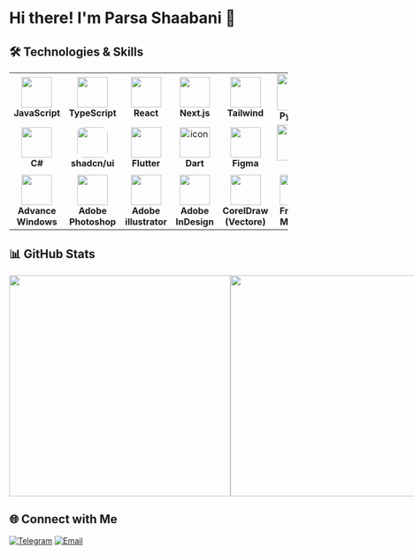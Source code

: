 # Hi there! I'm Parsa Shaabani 👋

## 🛠️ Technologies & Skills
<div align="start">

<table>
<tr>
<td align="center" width="90">
<img src="https://techstack-generator.vercel.app/js-icon.svg" width="55" height="55" />
<br><b>JavaScript</b>
</td>
<td align="center" width="90">
<img src="https://techstack-generator.vercel.app/ts-icon.svg" width="55" height="55" />
<br><b>TypeScript</b>
</td>
<td align="center" width="90">
<img src="https://techstack-generator.vercel.app/react-icon.svg" width="55" height="55" />
<br><b>React</b>
</td>
<td align="center" width="90">
<img src="https://skillicons.dev/icons?i=nextjs&theme=dark" width="55" height="55" />
<br><b>Next.js</b>
</td>
<td align="center" width="90">
<img src="https://skillicons.dev/icons?i=tailwind" width="55" height="55" />
<br><b>Tailwind</b>
</td>
        <td align="center" width="96">
            <img src="https://techstack-generator.vercel.app/python-icon.svg" width="65" height="65" />
            <br><b>Python</b>
        </td>
</tr>
<tr>
<td align="center" width="90">
<img src="https://techstack-generator.vercel.app/csharp-icon.svg" width="55" height="55" />
<br><b>C#</b>
</td>
<td align="center" width="90">
<img src="https://avatars.githubusercontent.com/u/139895814?s=200&v=4" width="55" height="55" style="border-radius: 10px;" />
<br><b>shadcn/ui</b>
</td>
<td align="center" width="90">
<img src="https://docs.flutter.dev/assets/images/flutter-logo-sharing.png" width="55" height="55" />
<br><b>Flutter</b>
</td>
<td align="center" width="90">
<img src="https://d2r9phh2n9g4lt.cloudfront.net/website/product-images/Dart.png" alt="icon" width="55" height="55"" width="55" height="55" />
<br><b>Dart</b>
</td>
<td align="center" width="90">
<img src="https://skillicons.dev/icons?i=figma" width="55" height="55" />
<br><b>Figma</b>
</td>
        <td align="center" width="96">
            <img src="https://upload.wikimedia.org/wikipedia/commons/thumb/3/3f/Git_icon.svg/2048px-Git_icon.svg.png"
                width="65" height="65" />
            <br><b>Git</b>
        </td>
</tr>
        <tr>
<td align="center" width="90">
<img src="https://img.icons8.com/?size=512&id=TuXN3JNUBGOT&format=png" width="55" height="55" />
<br><b>Advance Windows</b>
</td>
<td align="center" width="90">
<img src="https://upload.wikimedia.org/wikipedia/commons/thumb/a/af/Adobe_Photoshop_CC_icon.svg/2101px-Adobe_Photoshop_CC_icon.svg.png" width="55" height="55" />
<br><b>Adobe Photoshop</b>
</td>
<td align="center" width="90">
<img src="https://upload.wikimedia.org/wikipedia/commons/thumb/f/fb/Adobe_Illustrator_CC_icon.svg/2101px-Adobe_Illustrator_CC_icon.svg.png" width="55" height="55" />
<br><b>Adobe illustrator</b>
</td>
<td align="center" width="90">
<img src="https://upload.wikimedia.org/wikipedia/commons/thumb/4/48/Adobe_InDesign_CC_icon.svg/500px-Adobe_InDesign_CC_icon.svg.png" width="55" height="55" />
<br><b>Adobe InDesign</b>
</td>
<td align="center" width="90">
<img src="https://img.icons8.com/fluent/600/coreldraw-2021.png" width="55" height="55" />
<br><b>CorelDraw (Vectore)</b>
</td>
        <td align="center" width="96">
            <img src="https://cdn.worldvectorlogo.com/logos/framer-motion.svg" width="55" height="55" />
            <br><b>Framer Motion</b>
        </td>
</tr>
</table>

</div>

## 📊 GitHub Stats
<div align="start" style="display:flex;align-items:center;row-gap:10px;">
        <img src="https://github-readme-stats.vercel.app/api?username=ParsaProg&show_icons=true&theme=dracula&hide_border=true&bg_color=0D1117&title_color=0077D4&icon_color=0077D4&text_color=FFF&border_radius=10" width="400" />

<img src="https://github-readme-activity-graph.vercel.app/graph?username=ParsaProg&bg_color=0D1117&color=0077D4&line=0077D4&point=FFF&area=false&hide_border=true&radius=10" width="400" />
</div>


## 🌐 Connect with Me
[![Telegram](https://img.shields.io/badge/Telegram-@Parsa__Shaabani-blue?style=flat-square&logo=telegram)](https://t.me/Parsa_Shaabani)
[![Email](https://img.shields.io/badge/Email-parsashaabani3@gmail.com-red?style=flat-square&logo=gmail)](mailto:parsashaabani3@gmail.com)
